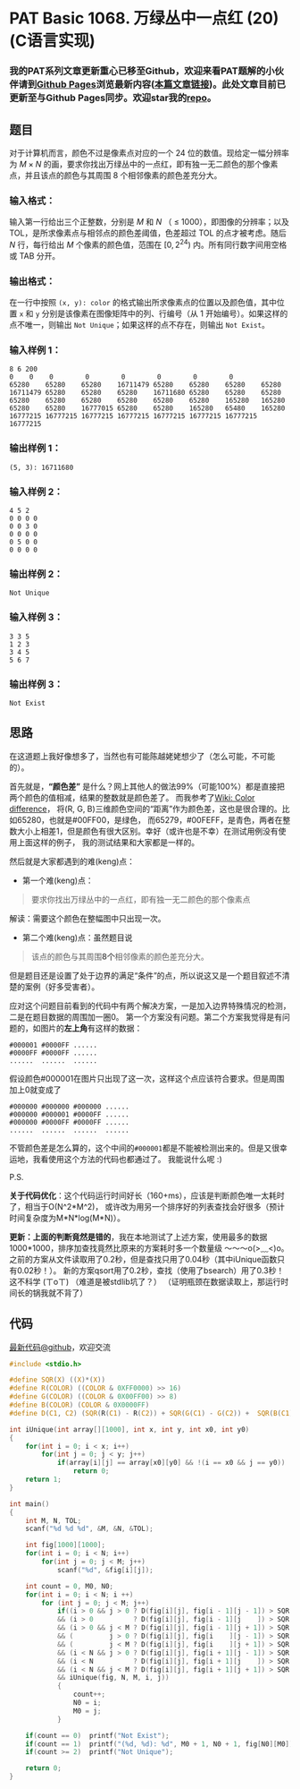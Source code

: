 # PAT Basic 1068. 万绿丛中一点红 (20) (C语言实现)

### 我的PAT系列文章更新重心已移至Github，欢迎来看PAT题解的小伙伴请到[Github Pages](https://oliverlew.github.io/PAT)浏览最新内容([本篇文章链接](https://oliverlew.github.io/PAT/Basic/1068.html))。此处文章目前已更新至与Github Pages同步。欢迎star我的[repo](https://github.com/OliverLew/PAT)。

## 题目

对于计算机而言，颜色不过是像素点对应的一个 24 位的数值。现给定一幅分辨率为 $M\times N$
的画，要求你找出万绿丛中的一点红，即有独一无二颜色的那个像素点，并且该点的颜色与其周围 8 个相邻像素的颜色差充分大。

### 输入格式：

输入第一行给出三个正整数，分别是 $M$ 和 $N$ （ $\le$ 1000），即图像的分辨率；以及 TOL，是所求像素点与相邻点的颜色差阈值，色差超过
TOL 的点才被考虑。随后 $N$ 行，每行给出 $M$ 个像素的颜色值，范围在 $[0, 2^{24})$ 内。所有同行数字间用空格或 TAB 分开。

### 输出格式：

在一行中按照 `(x, y): color` 的格式输出所求像素点的位置以及颜色值，其中位置 `x` 和 `y` 分别是该像素在图像矩阵中的列、行编号（从
1 开始编号）。如果这样的点不唯一，则输出 `Not Unique`；如果这样的点不存在，则输出 `Not Exist`。

### 输入样例 1：

    
    
    8 6 200
    0 	 0 	  0 	   0	    0 	     0 	      0        0
    65280 	 65280    65280    16711479 65280    65280    65280    65280
    16711479 65280    65280    65280    16711680 65280    65280    65280
    65280 	 65280    65280    65280    65280    65280    165280   165280
    65280 	 65280 	  16777015 65280    65280    165280   65480    165280
    16777215 16777215 16777215 16777215 16777215 16777215 16777215 16777215
    

### 输出样例 1：

    
    
    (5, 3): 16711680
    

### 输入样例 2：

    
    
    4 5 2
    0 0 0 0
    0 0 3 0
    0 0 0 0
    0 5 0 0
    0 0 0 0
    

### 输出样例 2：

    
    
    Not Unique
    

### 输入样例 3：

    
    
    3 3 5
    1 2 3
    3 4 5
    5 6 7
    

### 输出样例 3：

    
    
    Not Exist
    



## 思路


在这道题上我好像想多了，当然也有可能陈越姥姥想少了（怎么可能，不可能的）。

首先就是，**“颜色差”** 是什么？网上其他人的做法99%（可能100%）都是直接把两个颜色的值相减，结果的整数就是颜色差了。
而我参考了[Wiki: Color difference](https://en.wikipedia.org/wiki/Color_difference)，
将(R, G, B)三维颜色空间的“距离”作为颜色差，这也是很合理的。比如65280，也就是#00FF00，是绿色，
而65279，#00FEFF，是青色，两者在整数大小上相差1，但是颜色有很大区别。幸好（或许也是不幸）在测试用例没有使用上面这样的例子，
我的测试结果和大家都是一样的。

然后就是大家都遇到的难(keng)点：

- 第一个难(keng)点：

> 要求你找出万绿丛中的一点红，即有独一无二颜色的那个像素点

  解读：需要这个颜色在整幅图中只出现一次。

- 第二个难(keng)点：虽然题目说

> 该点的颜色与其周围**8个**相邻像素的颜色差充分大。

  但是题目还是设置了处于边界的满足“条件”的点，所以说这又是一个题目叙述不清楚的案例（好多受害者）。

  应对这个问题目前看到的代码中有两个解决方案，一是加入边界特殊情况的检测，二是在题目数据的周围加一圈0。
  第一个方案没有问题。第二个方案我觉得是有问题的，如图片的**左上角**有这样的数据：
```
#000001 #0000FF ......
#0000FF #0000FF ......
......  ......  ......
```
  假设颜色#000001在图片只出现了这一次，这样这个点应该符合要求。但是周围加上0就变成了
```
#000000 #000000 #000000 ......
#000000 #000001 #0000FF ......
#000000 #0000FF #0000FF ......
......  ......  ......  ......
```
  不管颜色差是怎么算的，这个中间的`#000001`都是不能被检测出来的。但是又很幸运地，我看使用这个方法的代码也都通过了。
  我能说什么呢 :)

P.S.

**关于代码优化**：这个代码运行时间好长（160+ms），应该是判断颜色唯一太耗时了，相当于O(N^2\*M^2)，
或许改为用另一个排序好的列表查找会好很多（预计时间复杂度为M\*N\*log(M\*N)）。

**更新：上面的判断竟然是错的**，我在本地测试了上述方案，使用最多的数据1000*1000，排序加查找竟然比原来的方案耗时多一个数量级
～～～o(>﹏<)o。之前的方案从文件读取用了0.2秒，但是查找只用了0.04秒（其中iUnique函数只有0.02秒！）。
新的方案qsort用了0.2秒，查找（使用了bsearch）用了0.3秒！这不科学 (ㄒoㄒ) （难道是被stdlib坑了？）
（证明瓶颈在数据读取上，那运行时间长的锅我就不背了）

## 代码

[最新代码@github](https://github.com/OliverLew/PAT/blob/master/PATBasic/1068.c)，欢迎交流
```c
#include <stdio.h>

#define SQR(X) ((X)*(X))
#define R(COLOR) ((COLOR & 0XFF0000) >> 16)
#define G(COLOR) ((COLOR & 0X00FF00) >> 8)
#define B(COLOR) (COLOR & 0X0000FF)
#define D(C1, C2) (SQR(R(C1) - R(C2)) + SQR(G(C1) - G(C2)) +  SQR(B(C1) - B(C2)))

int iUnique(int array[][1000], int x, int y, int x0, int y0)
{
    for(int i = 0; i < x; i++)
        for(int j = 0; j < y; j++)
            if(array[i][j] == array[x0][y0] && !(i == x0 && j == y0))
                return 0;
    return 1;
}

int main()
{
    int M, N, TOL;
    scanf("%d %d %d", &M, &N, &TOL);

    int fig[1000][1000];
    for(int i = 0; i < N; i++)
        for(int j = 0; j < M; j++)
            scanf("%d", &fig[i][j]);

    int count = 0, M0, N0;
    for(int i = 0; i < N; i ++)
        for (int j = 0; j < M; j++)
            if((i > 0 && j > 0 ? D(fig[i][j], fig[i - 1][j - 1]) > SQR(TOL) : 1)
            && (i > 0          ? D(fig[i][j], fig[i - 1][j    ]) > SQR(TOL) : 1)
            && (i > 0 && j < M ? D(fig[i][j], fig[i - 1][j + 1]) > SQR(TOL) : 1)
            && (         j > 0 ? D(fig[i][j], fig[i    ][j - 1]) > SQR(TOL) : 1)
            && (         j < M ? D(fig[i][j], fig[i    ][j + 1]) > SQR(TOL) : 1)
            && (i < N && j > 0 ? D(fig[i][j], fig[i + 1][j - 1]) > SQR(TOL) : 1)
            && (i < N          ? D(fig[i][j], fig[i + 1][j    ]) > SQR(TOL) : 1)
            && (i < N && j < M ? D(fig[i][j], fig[i + 1][j + 1]) > SQR(TOL) : 1)
            && iUnique(fig, N, M, i, j))
            {
                count++;
                N0 = i;
                M0 = j;
            }

    if(count == 0)  printf("Not Exist");
    if(count == 1)  printf("(%d, %d): %d", M0 + 1, N0 + 1, fig[N0][M0]);
    if(count >= 2)  printf("Not Unique");

    return 0;
}
```